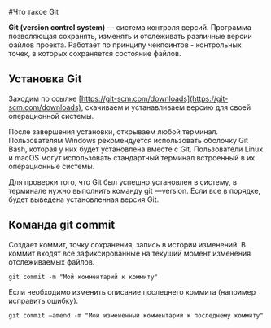 #Что такое Git

**Git (version control system)** — система контроля версий. Программа
позволяющая сохранять, изменять и отслеживать различные версии файлов проекта.
Работает по принципу чекпоинтов - контрольных точек, в которых сохраняется
состояние файлов.

## Установка Git

Заходим по ссылке
[https://git-scm.com/downloads](https://git-scm.com/downloads), скачиваем и
устанавливаем версию для своей операционной системы.

После завершения установки, открываем любой терминал. Пользователям Windows
рекомендуется использовать оболочку Git Bash, которая у них будет установлена
вместе с Git. Пользователи Linux и macOS могут использовать стандартный терминал
встроенный в их операционные системы.

Для проверки того, что Git был успешно установлен в систему, в терминале нужно
выполнить команду git —version. Если все в порядке, будет выведена установленная
версия Git.

## Команда git commit

Создает коммит, точку сохранения, запись в истории изменений. В коммит входят
все зафиксированные на текущий момент изменения отслеживаемых файлов.

```shell
git commit -m "Мой комментарий к коммиту"
```

Если необходимо изменить описание последнего коммита (например исправить
ошибку).

```shell
git commit —amend -m "Мой измененный комментарий к последнему коммиту"
```
